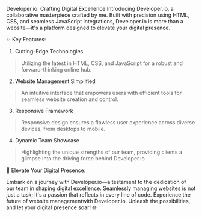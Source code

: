 
Developer.io: Crafting Digital Excellence
Introducing Developer.io, a collaborative masterpiece crafted by me.
Built with precision using HTML, CSS, and seamless JavaScript integrations, Developer.io is more than a website—it's a platform designed to elevate your digital presence.



✨ Key Features:

1. Cutting-Edge Technologies
>Utilizing the latest in HTML, CSS, and JavaScript for a robust and forward-thinking online hub.
>
2. Website Management Simplified
>An intuitive interface that empowers users with efficient tools for seamless website creation and control.
>
3. Responsive Framework
>Responsive design ensures a flawless user experience across diverse devices, from desktops to mobile.
>
4. Dynamic Team Showcase
>Highlighting the unique strengths of our team, providing clients a glimpse into the driving force behind Developer.io.


🚀 Elevate Your Digital Presence:

Embark on a journey with Developer.io—a testament to the dedication of our team in shaping digital excellence.
Seamlessly managing websites is not just a task; it's a passion that reflects in every line of code. Experience
the future of website managementwith Developer.io. Unleash the possibilities, and let your digital presence soar! 🌐





